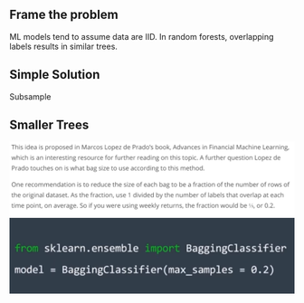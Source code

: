 ## Frame the problem

ML models tend to assume data are IID. In random forests, overlapping labels results in similar trees.

## Simple Solution
Subsample

## Smaller Trees
![](01-14.png)
![](01-24.png)
